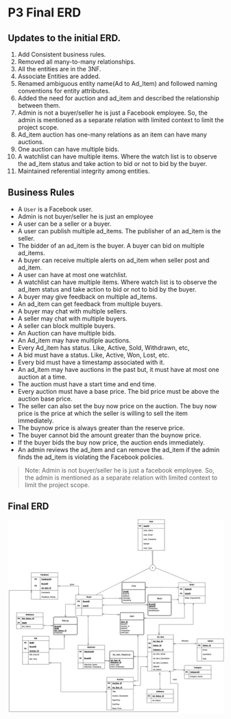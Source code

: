 # P3 Final ERD

## Updates to the initial ERD.

1. Add Consistent business rules.
2. Removed all many-to-many relationships.
3. All the entities are in the 3NF.
4. Associate Entities are added.
5. Renamed ambiguous entity name(Ad to Ad_Item) and followed naming conventions for entity attributes.
6. Added the need for auction and ad_item and described the relationship between them.
7. Admin is not a buyer/seller he is just a Facebook employee. So, the admin is mentioned as a separate relation with limited context to limit the project scope.
8. Ad_item  auction has one-many relations as an item can have many auctions.
9. One auction can have multiple bids.
10. A watchlist can have multiple items. Where the watch list is to observe the ad_item status and take action to bid or not to bid by the buyer.
11. Maintained referential integrity among entities.


## Business Rules

- A `User` is a Facebook user. 
- Admin is not buyer/seller he is just an employee
- A user can be a seller or a buyer.
- A user can publish multiple ad_items. The publisher of an ad_item is the seller.
- The bidder of an ad_item is the buyer. A buyer can bid on multiple ad_items. 
- A buyer can receive multiple alerts on ad_item when seller post and ad_item.
- A user can have at most one watchlist.
- A watchlist can have multiple items. Where watch list is to observe the ad_item status and take action to bid or not to bid by the buyer.
- A buyer may give feedback on multiple ad_items.
- An ad_item can get feedback from multiple buyers.
- A buyer may chat with multiple sellers.
- A seller may chat with multiple buyers.
- A seller can block multiple buyers.
- An Auction can have multiple bids.
- An Ad_item may have multiple auctions.
- Every Ad_item has status. Like, Active, Sold, Withdrawn, etc,
- A bid must have a status. Like, Active, Won, Lost, etc.
- Every bid must have a timestamp associated with it.
- An ad_item may have auctions in the past but, it must have at most one auction at a time.
- The auction must have a start time and end time.
- Every auction must have a base price. The bid price must be above the auction base price.
- The seller can also set the buy now price on the auction. The buy now price is the price at which the seller is willing to sell the item immediately.
- The buynow price is always greater than the reserve price.
- The buyer cannot bid the amount greater than the buynow price.
- If the buyer bids the buy now price, the auction ends immediately.
- An admin reviews the ad_item and can remove the ad_item if the admin finds the ad_item is violating the Facebook policies.

> Note: Admin is not buyer/seller he is just a facebook employee. So, the admin is mentioned as a separate relation with limited context to limit the project scope.

## Final ERD

![Final ERD](<p3-assignment.jpg>)
